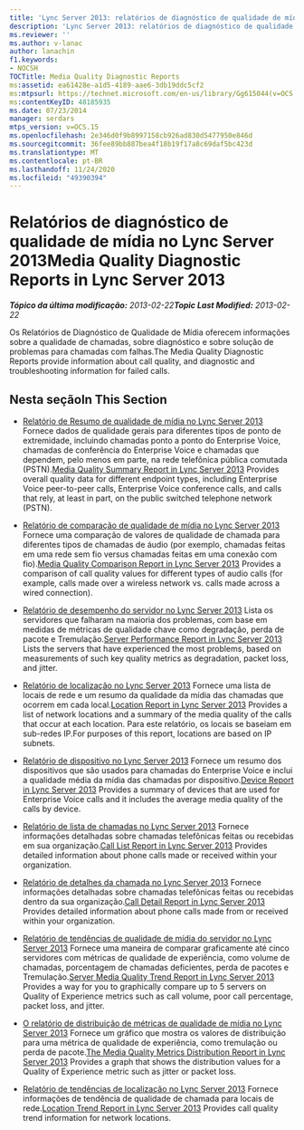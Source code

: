 ```yaml
---
title: 'Lync Server 2013: relatórios de diagnóstico de qualidade de mídia'
description: 'Lync Server 2013: relatórios de diagnóstico de qualidade de mídia.'
ms.reviewer: ''
ms.author: v-lanac
author: lanachin
f1.keywords:
- NOCSH
TOCTitle: Media Quality Diagnostic Reports
ms:assetid: ea61428e-a1d5-4189-aae6-3db19ddc5cf2
ms:mtpsurl: https://technet.microsoft.com/en-us/library/Gg615044(v=OCS.15)
ms:contentKeyID: 48185935
ms.date: 07/23/2014
manager: serdars
mtps_version: v=OCS.15
ms.openlocfilehash: 2e346d0f9b8997158cb926ad830d5477950e846d
ms.sourcegitcommit: 36fee89bb887bea4f18b19f17a8c69daf5bc423d
ms.translationtype: MT
ms.contentlocale: pt-BR
ms.lasthandoff: 11/24/2020
ms.locfileid: "49390394"
---
```

# <a name="media-quality-diagnostic-reports-in-lync-server-2013"></a><span data-ttu-id="48794-103">Relatórios de diagnóstico de qualidade de mídia no Lync Server 2013</span><span class="sxs-lookup"><span data-stu-id="48794-103">Media Quality Diagnostic Reports in Lync Server 2013</span></span>

<div data-xmlns="http://www.w3.org/1999/xhtml">

<div class="topic" data-xmlns="http://www.w3.org/1999/xhtml" data-msxsl="urn:schemas-microsoft-com:xslt" data-cs="https://msdn.microsoft.com/">

<div data-asp="https://msdn2.microsoft.com/asp">



</div>

<div id="mainSection">

<div id="mainBody"><span data-ttu-id="48794-104">

<span> </span></span><span class="sxs-lookup"><span data-stu-id="48794-104">

<span> </span></span></span>

<span data-ttu-id="48794-105">_**Tópico da última modificação:** 2013-02-22_</span><span class="sxs-lookup"><span data-stu-id="48794-105">_**Topic Last Modified:** 2013-02-22_</span></span>

<span data-ttu-id="48794-106">Os Relatórios de Diagnóstico de Qualidade de Mídia oferecem informações sobre a qualidade de chamadas, sobre diagnóstico e sobre solução de problemas para chamadas com falhas.</span><span class="sxs-lookup"><span data-stu-id="48794-106">The Media Quality Diagnostic Reports provide information about call quality, and diagnostic and troubleshooting information for failed calls.</span></span>

<div>

## <a name="in-this-section"></a><span data-ttu-id="48794-107">Nesta seção</span><span class="sxs-lookup"><span data-stu-id="48794-107">In This Section</span></span>

  - <span data-ttu-id="48794-108">[Relatório de Resumo de qualidade de mídia no Lync Server 2013](lync-server-2013-media-quality-summary-report.md)   Fornece dados de qualidade gerais para diferentes tipos de ponto de extremidade, incluindo chamadas ponto a ponto do Enterprise Voice, chamadas de conferência do Enterprise Voice e chamadas que dependem, pelo menos em parte, na rede telefônica pública comutada (PSTN).</span><span class="sxs-lookup"><span data-stu-id="48794-108">[Media Quality Summary Report in Lync Server 2013](lync-server-2013-media-quality-summary-report.md)   Provides overall quality data for different endpoint types, including Enterprise Voice peer-to-peer calls, Enterprise Voice conference calls, and calls that rely, at least in part, on the public switched telephone network (PSTN).</span></span>

  - <span data-ttu-id="48794-109">[Relatório de comparação de qualidade de mídia no Lync Server 2013](lync-server-2013-media-quality-comparison-report.md)   Fornece uma comparação de valores de qualidade de chamada para diferentes tipos de chamadas de áudio (por exemplo, chamadas feitas em uma rede sem fio versus chamadas feitas em uma conexão com fio).</span><span class="sxs-lookup"><span data-stu-id="48794-109">[Media Quality Comparison Report in Lync Server 2013](lync-server-2013-media-quality-comparison-report.md)   Provides a comparison of call quality values for different types of audio calls (for example, calls made over a wireless network vs. calls made across a wired connection).</span></span>

  - <span data-ttu-id="48794-110">[Relatório de desempenho do servidor no Lync Server 2013](lync-server-2013-server-performance-report.md)   Lista os servidores que falharam na maioria dos problemas, com base em medidas de métricas de qualidade chave como degradação, perda de pacote e Tremulação.</span><span class="sxs-lookup"><span data-stu-id="48794-110">[Server Performance Report in Lync Server 2013](lync-server-2013-server-performance-report.md)   Lists the servers that have experienced the most problems, based on measurements of such key quality metrics as degradation, packet loss, and jitter.</span></span>

  - <span data-ttu-id="48794-111">[Relatório de localização no Lync Server 2013](lync-server-2013-location-report.md)   Fornece uma lista de locais de rede e um resumo da qualidade da mídia das chamadas que ocorrem em cada local.</span><span class="sxs-lookup"><span data-stu-id="48794-111">[Location Report in Lync Server 2013](lync-server-2013-location-report.md)   Provides a list of network locations and a summary of the media quality of the calls that occur at each location.</span></span> <span data-ttu-id="48794-112">Para este relatório, os locais se baseiam em sub-redes IP.</span><span class="sxs-lookup"><span data-stu-id="48794-112">For purposes of this report, locations are based on IP subnets.</span></span>

  - <span data-ttu-id="48794-113">[Relatório de dispositivo no Lync Server 2013](lync-server-2013-device-report.md)   Fornece um resumo dos dispositivos que são usados para chamadas do Enterprise Voice e inclui a qualidade média da mídia das chamadas por dispositivo.</span><span class="sxs-lookup"><span data-stu-id="48794-113">[Device Report in Lync Server 2013](lync-server-2013-device-report.md)   Provides a summary of devices that are used for Enterprise Voice calls and it includes the average media quality of the calls by device.</span></span>

  - <span data-ttu-id="48794-114">[Relatório de lista de chamadas no Lync Server 2013](lync-server-2013-call-list-report.md)   Fornece informações detalhadas sobre chamadas telefônicas feitas ou recebidas em sua organização.</span><span class="sxs-lookup"><span data-stu-id="48794-114">[Call List Report in Lync Server 2013](lync-server-2013-call-list-report.md)   Provides detailed information about phone calls made or received within your organization.</span></span>

  - <span data-ttu-id="48794-115">[Relatório de detalhes da chamada no Lync Server 2013](lync-server-2013-call-detail-report.md)   Fornece informações detalhadas sobre chamadas telefônicas feitas ou recebidas dentro da sua organização.</span><span class="sxs-lookup"><span data-stu-id="48794-115">[Call Detail Report in Lync Server 2013](lync-server-2013-call-detail-report.md)   Provides detailed information about phone calls made from or received within your organization.</span></span>

  - <span data-ttu-id="48794-116">[Relatório de tendências de qualidade de mídia do servidor no Lync Server 2013](lync-server-2013-server-media-quality-trend-report.md)   Fornece uma maneira de comparar graficamente até cinco servidores com métricas de qualidade de experiência, como volume de chamadas, porcentagem de chamadas deficientes, perda de pacotes e Tremulação.</span><span class="sxs-lookup"><span data-stu-id="48794-116">[Server Media Quality Trend Report in Lync Server 2013](lync-server-2013-server-media-quality-trend-report.md)   Provides a way for you to graphically compare up to 5 servers on Quality of Experience metrics such as call volume, poor call percentage, packet loss, and jitter.</span></span>

  - <span data-ttu-id="48794-117">[O relatório de distribuição de métricas de qualidade de mídia no Lync Server 2013](lync-server-2013-media-quality-metrics-distribution-report.md)   Fornece um gráfico que mostra os valores de distribuição para uma métrica de qualidade de experiência, como tremulação ou perda de pacote.</span><span class="sxs-lookup"><span data-stu-id="48794-117">[The Media Quality Metrics Distribution Report in Lync Server 2013](lync-server-2013-media-quality-metrics-distribution-report.md)   Provides a graph that shows the distribution values for a Quality of Experience metric such as jitter or packet loss.</span></span>

  - <span data-ttu-id="48794-118">[Relatório de tendências de localização no Lync Server 2013](lync-server-2013-location-trend-report.md)   Fornece informações de tendência de qualidade de chamada para locais de rede.</span><span class="sxs-lookup"><span data-stu-id="48794-118">[Location Trend Report in Lync Server 2013](lync-server-2013-location-trend-report.md)   Provides call quality trend information for network locations.</span></span>

<span data-ttu-id="48794-119"></div>

</div>

<span> </span>

</div>

</div>

</span><span class="sxs-lookup"><span data-stu-id="48794-119"></div>

</div>

<span> </span>

</div>

</div>

</span></span></div>

